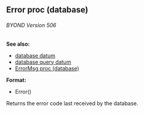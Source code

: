## Error proc (database) 
###### BYOND Version 506
**See also:**
*   [database datum](/database)
*   [database query datum](/database/query)
*   [ErrorMsg proc (database)](/database/proc/ErrorMsg)
<!-- -->
**Format:**
*   Error()


Returns the error code last received by the database.